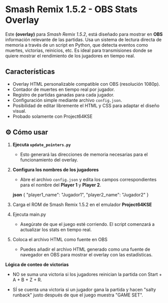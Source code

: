 # Smash Remix 1.5.2 - OBS Stats Overlay

Este **(overlay)** para *Smash Remix 1.5.2*, está diseñado para mostrar en **OBS** información relevante de las partidas. Usa un sistema de lectura directa de memoria a través de un script en Python, que detecta eventos como muertes, victorias, reinicios, etc. Es ideal para transmisiones donde se quiere mostrar el rendimiento de los jugadores en tiempo real.

## Características

-  Overlay HTML personalizable compatible con OBS (resolución 1080p).
-  Contador de muertes en tiempo real por jugador.
-  Registro de partidas ganadas para cada jugador.
-  Configuración simple mediante archivo `config.json`.
-  Posibilidad de editar libremente el HTML y CSS para adaptar el diseño visual.
-  Probado solamente con Project64KSE

## ⚙️ Cómo usar

1. **Ejecuta `update_pointers.py`**
   - Esto generará las direcciones de memoria necesarias para el funcionamiento del overlay.

2. **Configura los nombres de los jugadores**
   - Abre el archivo `config.json` y edita los campos correspondientes para el nombre del **Player 1** y **Player 2**.

   **json**
   {
     "player1_name": "Jugador1",
     "player2_name": "Jugador2"
   }

3. Carga el ROM de Smash Remix 1.5.2 en el emulador **Project64KSE**

4. Ejecuta main.py
   - Asegúrate de que el juego esté corriendo. El script comenzará a actualizar los stats en tiempo real.

5. Coloca el archivo HTML como fuente en OBS
   - Puedes añadir el archivo HTML generado como una fuente de navegador en OBS para mostrar el overlay con las estadísticas.


**Lógica de conteo de victorias**
  - NO se suma una victoria si los jugadores reinician la partida con Start + A + B + Z + R.

  - SÍ se cuenta una victoria si un jugador gana la partida y hacen "salty runback" justo después de que el juego muestra "GAME SET".
